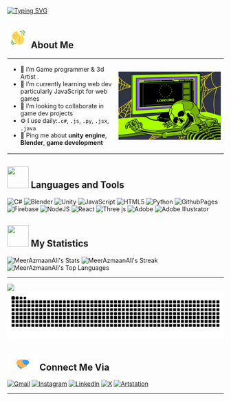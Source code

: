<a href="https://git.io/typing-svg"><img src="https://readme-typing-svg.herokuapp.com?font=Fira+Code&pause=1000&color=8CFF00&width=750&lines=Hey+folks%2C+my+self+Meer+Azmaan+Ali+an+aspiring+game+developer+" alt="Typing SVG" /></a>



## <img src="https://raw.githubusercontent.com/ashu-guo/ashu-guo/main/assets/wave.gif" width="50px" height="50px"></img> About Me

<table align="center">
<tr border="none">
<td width="50%" align="left">

- 🔭 I’m Game programmer & 3d Artist .
- 🌱 I’m currently learning web dev particularly JavaScript for web games
- 👯 I’m looking to collaborate in game dev projects 
- ⚙️ I use daily:`.c#`, `.js`, `.py`, `.jsx`, `.java`
- 💬 Ping me about **unity engine**, **Blender**, **game development**

</td>
<td width="50%" align="center">
  <img align="center" alt="Coding" width="450" src="https://raw.githubusercontent.com/MeerAzmaanAli/MeerAzmaanAli/refs/heads/main/u2wg2uXJbHzkXkPphr.webp">
</td>
</tr>
</table>

## <img src="https://media.giphy.com/media/M4NykXxUE0HAcK7UJ6/giphy.gif" width="50px" height="50px"></img> Languages and Tools
![C#](https://img.shields.io/badge/c%23-%23239120.svg?style=for-the-badge&logo=csharp&logoColor=white) ![Blender](https://img.shields.io/badge/blender-%23F5792A.svg?style=for-the-badge&logo=blender&logoColor=white) ![Unity](https://img.shields.io/badge/unity-%23239120.svg?style=for-the-badge&logo=unity&logoColor=white) ![JavaScript](https://img.shields.io/badge/javascript-%23323330.svg?style=for-the-badge&logo=javascript&logoColor=%23F7DF1E) ![HTML5](https://img.shields.io/badge/html5-%23E34F26.svg?style=for-the-badge&logo=html5&logoColor=white) ![Python](https://img.shields.io/badge/python-3670A0?style=for-the-badge&logo=python&logoColor=ffdd54) ![GithubPages](https://img.shields.io/badge/github%20pages-121013?style=for-the-badge&logo=github&logoColor=white) ![Firebase](https://img.shields.io/badge/firebase-%23039BE5.svg?style=for-the-badge&logo=firebase) ![NodeJS](https://img.shields.io/badge/node.js-6DA55F?style=for-the-badge&logo=node.js&logoColor=white) ![React](https://img.shields.io/badge/react-%2320232a.svg?style=for-the-badge&logo=react&logoColor=%2361DAFB) ![Three js](https://img.shields.io/badge/threejs-black?style=for-the-badge&logo=three.js&logoColor=white) ![Adobe](https://img.shields.io/badge/adobe-%23FF0000.svg?style=for-the-badge&logo=adobe&logoColor=white) ![Adobe Illustrator](https://img.shields.io/badge/adobe%20illustrator-%23FF9A00.svg?style=for-the-badge&logo=adobe%20illustrator&logoColor=white)


## <img src="https://media2.giphy.com/media/QssGEmpkyEOhBCb7e1/giphy.gif?cid=ecf05e47a0n3gi1bfqntqmob8g9aid1oyj2wr3ds3mg700bl&rid=giphy.gif" width="50px" height="50px"> My Statistics

![MeerAzmaanAli's Stats](https://github-readme-stats.vercel.app/api?username=MeerAzmaanAli&theme=merko&show_icons=true&hide_border=true&count_private=true)
![MeerAzmaanAli's Streak](https://github-readme-streak-stats.herokuapp.com/?user=MeerAzmaanAli&theme=merko&hide_border=true)
![MeerAzmaanAli's Top Languages](https://github-readme-stats.vercel.app/api/top-langs/?username=MeerAzmaanAli&theme=merko&show_icons=true&hide_border=true&layout=compact)

---
[![](https://visitcount.itsvg.in/api?id=MeerAzmaanAli&icon=0&color=0)](https://visitcount.itsvg.in)
    <picture align="center">
      <source media="(prefers-color-scheme: dark)" srcset="https://raw.githubusercontent.com/ashu-guo/ashu-guo/master/assets/github-contribution-grid-snake.svg">
      <source media="(prefers-color-scheme: light)" srcset="https://raw.githubusercontent.com/ashu-guo/ashu-guo/master/assets/github-contribution-grid-snake.svg">
      <img alt="github contribution grid snake animation" src="https://raw.githubusercontent.com/ashu-guo/ashu-guo/master/assets/github-contribution-grid-snake.svg">
    </picture>
</p>

## <img src='https://raw.githubusercontent.com/ashu-guo/ashu-guo/main/assets/handshake.gif' width="70px" height="40px"> Connect Me Via




[![Gmail](https://img.shields.io/badge/gmail-%23FF9A00.svg?logo=Gmail&logoColor=white)](azmaan.ali11@gmail.com)
  [![Instagram](https://img.shields.io/badge/Instagram-%23E4405F.svg?logo=Instagram&logoColor=white)](https://instagram.com/meerofficial._) [![LinkedIn](https://img.shields.io/badge/LinkedIn-%230077B5.svg?logo=linkedin&logoColor=white)](https://in.linkedin.com/in/meer-azmaan-ali-535957226) [![X](https://img.shields.io/badge/X-black.svg?logo=X&logoColor=white)](https://x.com/MeerAzmaanAli) 
[![Artstation](https://img.shields.io/badge/Artstation-%230077B5.svg?logo=Artstation&logoColor=white)](https://meerazmaanali.artstation.com/)




---

